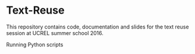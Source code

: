 # Text-Reuse

This repository contains code, documentation and slides for the text reuse session at UCREL summer school 2016.

Running Python scripts


